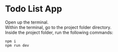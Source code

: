 # Todo List App
Open up the terminal. <br />
Within the terminal, go to the project folder directory. <br />
Inside the project folder, run the following commands: <br />
```
npm i 
npm run dev
```
